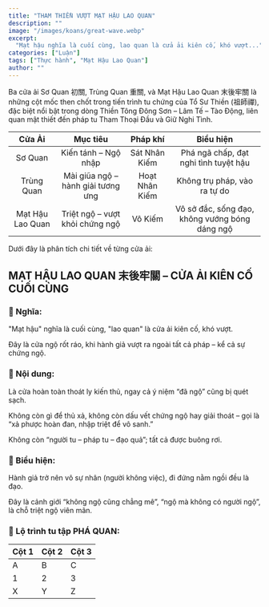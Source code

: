 ```yaml
---
title: "THAM THIỀN VƯỢT MẠT HẬU LAO QUAN"
description: ""
image: "/images/koans/great-wave.webp"
excerpt:
  "Mạt hậu nghĩa là cuối cùng, lao quan là cửa ải kiên cố, khó vượt..."
categories: ["Luận"]
tags: ["Thực hành", "Mạt Hậu Lao Quan"]
author: ""
---
```


Ba cửa ải Sơ Quan 初關, Trùng Quan 重關, và Mạt Hậu Lao Quan 末後牢關 là những cột mốc then chốt trong tiến trình tu chứng của Tổ Sư Thiền (祖師禪), đặc biệt nổi bật trong dòng Thiền Tông Đông Sơn – Lâm Tế – Tào Động, liên quan mật thiết đến pháp tu Tham Thoại Đầu và Giữ Nghi Tình.

|    **Cửa Ải**    |            **Mục tiêu**            |  **Pháp khí**  |                  **Biểu hiện**                 |
|:----------------:|:----------------------------------:|:--------------:|:----------------------------------------------:|
| Sơ Quan          | Kiến tánh – Ngộ nhập               | Sát Nhân Kiếm  | Phá ngã chấp, đạt nghi tình tuyệt hậu          |
| Trùng Quan       | Mài giũa ngộ – hành giải tương ưng | Hoạt Nhân Kiếm | Không trụ pháp, vào ra tự do                   |
| Mạt Hậu Lao Quan | Triệt ngộ – vượt khỏi chứng ngộ    | Vô Kiếm        | Vô sở đắc, sống đạo, không vướng bóng dáng ngộ |

Dưới đây là phân tích chi tiết về từng cửa ải:

## MẠT HẬU LAO QUAN 末後牢關 – CỬA ẢI KIÊN CỐ CUỐI CÙNG

### 💠 Nghĩa:

"Mạt hậu" nghĩa là cuối cùng, "lao quan" là cửa ải kiên cố, khó vượt.

Đây là cửa ngộ rốt ráo, khi hành giả vượt ra ngoài tất cả pháp – kể cả sự chứng ngộ.

### 💠 Nội dung:

Là cửa hoàn toàn thoát ly kiến thủ, ngay cả ý niệm “đã ngộ” cũng bị quét sạch.

Không còn gì để thủ xả, không còn dấu vết chứng ngộ hay giải thoát – gọi là “xả phược hoàn đan, nhập triệt để vô sanh.”

Không còn “người tu – pháp tu – đạo quả”; tất cả được buông rơi.

### 💠 Biểu hiện:

Hành giả trở nên vô sự nhân (người không việc), đi đứng nằm ngồi đều là đạo.

Đây là cảnh giới “không ngộ cũng chẳng mê”, “ngộ mà không có người ngộ”, là chỗ triệt ngộ viên mãn.

### 💠 Lộ trình tu tập PHÁ QUAN:

| Cột 1 | Cột 2 | Cột 3 |
|-------|-------|-------|
| A     | B     | C     |
| 1     | 2     | 3     |
| X     | Y     | Z     |


